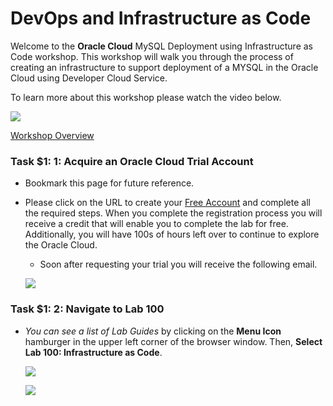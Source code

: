 # DevOps and Infrastructure as Code

Welcome to the **Oracle Cloud** MySQL Deployment using Infrastructure as Code workshop. This workshop will walk you through the process of creating an infrastructure to support deployment of a MYSQL in the Oracle Cloud using Developer Cloud Service.

To learn more about this workshop please watch the video below.  

<a href="https://videohub.oracle.com/media/Devops+and+IaC+Overview/1_5froypa9" target="video">![](images/youtube.png)</a>

<a href="https://videohub.oracle.com/media/Devops+and+IaC+Overview/1_5froypa9" target="video">Workshop Overview</a>

### **Task $1: 1**: Acquire an Oracle Cloud Trial Account

- Bookmark this page for future reference.

- Please click on the URL to create your <a class="trial-link" href="https://myservices.us.oraclecloud.com/mycloud/signup?language=en&sourceType=:ex:tb:::RC_NAMK190523P00165:DevOps_IaC_HOL&SC=:ex:tb:::RC_NAMK190523P00165:DevOps_IaC_HOL&pcode=NAMK190523P00165" target="_trial">Free Account</a> and complete all the required steps. When you complete the registration process you will receive a credit that will enable you to complete the lab for free.  Additionally, you will have 100s of hours left over to continue to explore the Oracle Cloud.

  - Soon after requesting your trial you will receive the following email.

  ![](images/100/code_9.png)

### **Task $1: 2**: Navigate to Lab 100

- _You can see a list of Lab Guides_ by clicking on the **Menu Icon** hamburger in the upper left corner of the browser window. Then, **Select Lab 100: Infrastructure as Code**.

  ![](images/Introham.png)

  ![](images/Introham2.png)
